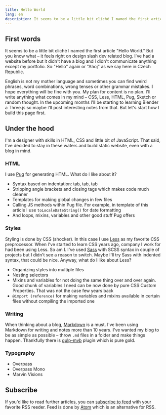 ```yaml
---
title: Hello World
lang: en
description: It seems to be a little bit cliché I named the first article "Hello World." But you know what – it feels right on design slash dev related blog. I've had a website before but it didn't have a blog and I didn't communicate anything except my portfolio. So "Hello" again or "Ahoj" as we say here in Czech Republic.
---
```


## First words

It seems to be a little bit cliché I named the first article "Hello World." But you know what – it feels right on design slash dev related blog. I've had a website before but it didn't have a blog and I didn't communicate anything except my portfolio. So "Hello" again or "Ahoj" as we say here in Czech Republic.

English is not my mother language and sometimes you can find weird phrases, word combinations, wrong tenses or other grammar mistakes. I hope everything will be fine with you. My plan for content is no plan. I'll write anything what comes in my mind – CSS, Less, HTML, Pug, Sketch or random thought. In the upcoming months I'll be starting to learning Blender a Three.js so maybe I'll post interesting notes from that. But let's start how I build this page first.

## Under the hood

I'm a designer with skills in HTML, CSS and little bit of JavaScript. That said, I've decided to stay in these waters and build static website, even with a blog in mind.

### HTML

I use [Pug](https://pugjs.org/api/getting-started.html) for generating HTML. What do I like about it?
- Syntax based on indentation: tab, tab, tab
- Stripping angle brackets and closing tags which makes code much cleaner
- Templates for making global changes in few files
- Calling JS methods within Pug file. For example, in template of this article I use `toLocaleDateString()` for date formatting
- And loops, mixins, variables and other good stuff Pug offers

### Styles

Styling is done by CSS (shocker). In this case I use [Less](https://lesscss.org) as my favorite CSS preprocessor. When I've started to learn CSS years ago, company I work for had been using Less. So am I. I've used [Sass](https://sass-lang.com) with SCSS syntax in couple of projects but I didn't see a reason to switch. Maybe I'll try Sass with indented syntax, that could be nice. Anyway, what do I like about Less?

- Organizing styles into multiple files
- Nesting selectors
- Mixins and variables for not doing the same thing over and over again. Good chunk of variables I need can be now done by pure CSS Custom Properties. That was not the case few years back
- `@import (reference)` for making variables and mixins available in certain files without compiling the imported one

### Writing

When thinking about a blog, [Markdown](https://daringfireball.net/projects/markdown/) is a must. I've been using Markdown for writing and notes more than 10 years. I've wanted my blog to be as simple as possible – throw `.md` files in a folder and make things happen. Thankfully there is [gulp-mvb](https://github.com/dennisreimann/gulp-mvb) plugin which is pure gold.

###  Typography
- Overpass
- Overpass Mono
- Marvin Visions

## Subscribe

If you'd like to read further articles, you can [subscribe to feed](/atom.xml) with your favorite RSS reeder. Feed is done by [Atom](https://en.wikipedia.org/wiki/Atom_(web_standard)) which is an alternative for RSS.
